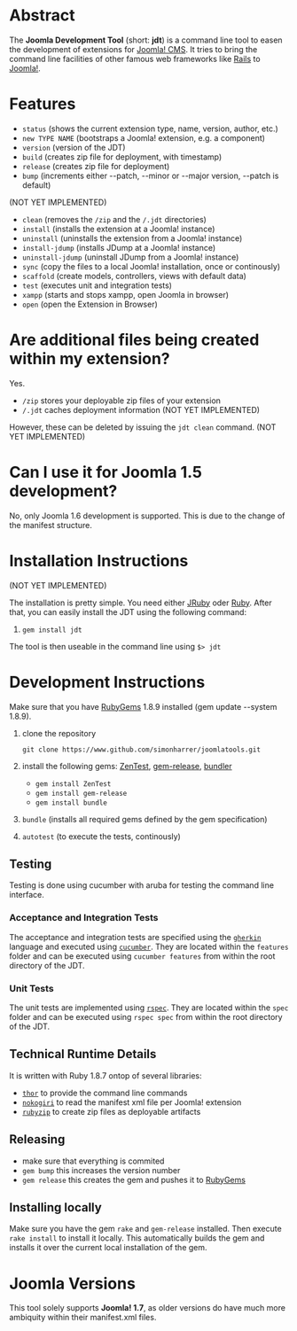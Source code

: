 # Abstract
The **Joomla Development Tool** (short: **jdt**) is a command line tool to easen the development of extensions for [Joomla! CMS](http://www.joomla.org/). It tries to bring the command line facilities of other famous web frameworks like [Rails](http://rubyonrails.org/) to [Joomla!](http://www.joomla.org/).

# Features

- `status` (shows the current extension type, name, version, author, etc.)
- `new TYPE NAME` (bootstraps a Joomla! extension, e.g. a component)
- `version`  (version of the JDT)
- `build` (creates zip file for deployment, with timestamp)
- `release` (creates zip file for deployment)
- `bump` (increments either --patch, --minor or --major version, --patch is default)

(NOT YET IMPLEMENTED)

- `clean` (removes the `/zip` and the `/.jdt` directories)
- `install` (installs the extension at a Joomla! instance)
- `uninstall` (uninstalls the extension from a Joomla! instance)
- `install-jdump` (installs JDump at a Joomla! instance)
- `uninstall-jdump` (uninstall JDump from a Joomla! instance)
- `sync` (copy the files to a local Joomla! installation, once or continously)
- `scaffold` (create models, controllers, views with default data)
- `test` (executes unit and integration tests)
- `xampp` (starts and stops xampp, open Joomla in browser)
- `open` (open the Extension in Browser)

# Are additional files being created within my extension?

Yes.

* `/zip` stores your deployable zip files of your extension
* `/.jdt` caches deployment information (NOT YET IMPLEMENTED)

However, these can be deleted by issuing the `jdt clean` command. (NOT YET IMPLEMENTED)

# Can I use it for Joomla 1.5 development?
No, only Joomla 1.6 development is supported. This is due to the change of the manifest structure.   

# Installation Instructions

(NOT YET IMPLEMENTED)

The installation is pretty simple. You need either [JRuby](http://www.jruby.org) oder [Ruby](http://www.ruby-lang.org). After that, you can easily install the JDT using the following command:

1. `gem install jdt`

The tool is then useable in the command line using `$> jdt`

# Development Instructions

Make sure that you have [RubyGems](https://rubygems.org/) 1.8.9 installed (gem update --system 1.8.9).

1. clone the repository

    `git clone https://www.github.com/simonharrer/joomlatools.git`

2. install the following gems: [ZenTest](https://github.com/seattlerb/zentest), [gem-release](https://github.com/svenfuchs/gem-release), [bundler](http://gembundler.com/)

    * `gem install ZenTest`
    * `gem install gem-release`
    * `gem install bundle`

3. `bundle` (installs all required gems defined by the gem specification)
4. `autotest` (to execute the tests, continously)

## Testing
Testing is done using cucumber with aruba for testing the command line interface.

### Acceptance and Integration Tests
The acceptance and integration tests are specified using the [`gherkin`](https://github.com/cucumber/cucumber/wiki/Gherkin) language and executed using [`cucumber`](https://github.com/cucumber/cucumber).
They are located within the `features` folder and can be executed using `cucumber features` from within the root directory of the JDT.

### Unit Tests
The unit tests are implemented using [`rspec`](https://github.com/rspec/rspec).
They are located within the `spec` folder and can be executed using `rspec spec` from within the root directory of the JDT.


## Technical Runtime Details

It is written with Ruby 1.8.7 ontop of several libraries:

* [`thor`](https://github.com/wycats/thor) to provide the command line commands
* [`nokogiri`](http://nokogiri.org/) to read the manifest xml file per Joomla! extension
* [`rubyzip`](http://rubyzip.sourceforge.net/) to create zip files as deployable artifacts

## Releasing

* make sure that everything is commited
* `gem bump` this increases the version number
* `gem release` this creates the gem and pushes it to [RubyGems](https://rubygems.org/)

## Installing locally

Make sure you have the gem `rake` and `gem-release` installed. Then execute `rake install` to install it locally. This automatically builds the gem and installs it over the current local installation of the gem.

# Joomla Versions
This tool solely supports **Joomla! 1.7**, as older versions do have much more ambiquity within their manifest.xml files.